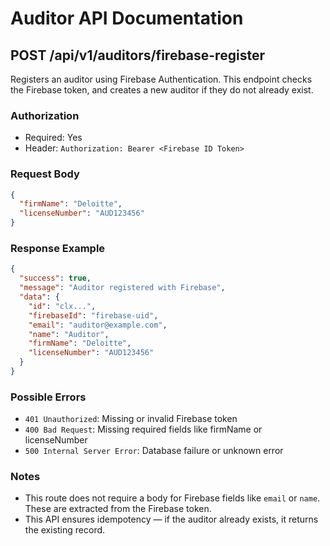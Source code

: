 # Auditor API Documentation

## POST /api/v1/auditors/firebase-register

Registers an auditor using Firebase Authentication. This endpoint checks the Firebase token, and creates a new auditor if they do not already exist.

### Authorization

- Required: Yes
- Header: `Authorization: Bearer <Firebase ID Token>`

### Request Body

```json
{
  "firmName": "Deloitte",
  "licenseNumber": "AUD123456"
}
```

### Response Example

```json
{
  "success": true,
  "message": "Auditor registered with Firebase",
  "data": {
    "id": "clx...",
    "firebaseId": "firebase-uid",
    "email": "auditor@example.com",
    "name": "Auditor",
    "firmName": "Deloitte",
    "licenseNumber": "AUD123456"
  }
}
```

### Possible Errors

- `401 Unauthorized`: Missing or invalid Firebase token
- `400 Bad Request`: Missing required fields like firmName or licenseNumber
- `500 Internal Server Error`: Database failure or unknown error

### Notes

- This route does not require a body for Firebase fields like `email` or `name`. These are extracted from the Firebase token.
- This API ensures idempotency — if the auditor already exists, it returns the existing record.
